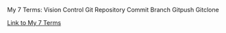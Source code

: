 My 7 Terms:
Vision Control
Git 
Repository
Commit
Branch
Gitpush
Gitclone

<p>
<a href="7Things.md">Link to My 7 Terms</a>
</p>